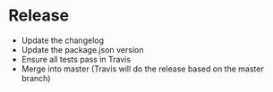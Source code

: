 # Release

- Update the changelog
- Update the package.json version
- Ensure all tests pass in Travis
- Merge into master (Travis will do the release based on the master branch)
